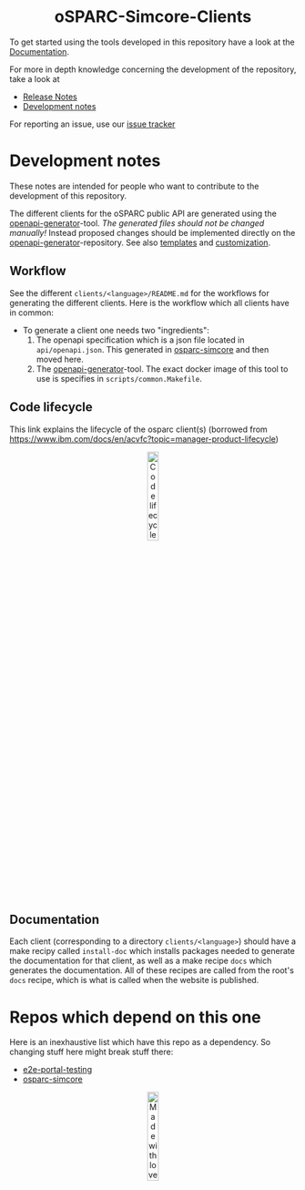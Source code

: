 <h1 align="center">oSPARC-Simcore-Clients</h1>

To get started using the tools developed in this repository have a look at the
[Documentation](https://itisfoundation.github.io/osparc-simcore-clients).

For more in depth knowledge concerning the development of the repository, take a look at
- [Release Notes](https://github.com/ITISFoundation/osparc-simcore-clients/releases)
- [Development notes](#development-notes)

For reporting an issue, use our [issue tracker](https://github.com/ITISFoundation/osparc-simcore-clients/issues/new/choose)

# Development notes

These notes are intended for people who want to contribute to the development of this repository.

The different clients for the oSPARC public API are generated using the [openapi-generator](https://github.com/ITISFoundation/openapi-generator)-tool.
*The generated files should not be changed manually!*
Instead proposed changes should be implemented directly on the [openapi-generator](https://github.com/ITISFoundation/openapi-generator)-repository.
See also [templates](https://openapi-generator.tech/docs/templating) and [customization](https://openapi-generator.tech/docs/customization).

## Workflow

See the different `clients/<language>/README.md` for the workflows for generating the different clients. Here is the workflow which all clients have in common:

- To generate a client one needs two "ingredients":
    1. The openapi specification which is a json file located in `api/openapi.json`. This generated in [osparc-simcore](https://github.com/ITISFoundation/osparc-simcore/tree/master/services/api-server) and then moved here.
    2. The [openapi-generator](https://github.com/ITISFoundation/openapi-generator)-tool. The exact docker image of this tool to use is specifies in `scripts/common.Makefile`.

## Code lifecycle
This link explains the lifecycle of the osparc client(s) (borrowed from https://www.ibm.com/docs/en/acvfc?topic=manager-product-lifecycle)
<p align="center">
<a href="https://www.ibm.com/docs/en/acvfc?topic=manager-product-lifecycle" target="_blank">
<image src="https://github.com/ITISFoundation/osparc-simcore-clients/blob/master/docs/_media/code_lifecycle.png?raw=true" alt="Code lifecycle" width="20%" />
</a>
</p>


## Documentation

Each client (corresponding to a directory `clients/<language>`) should have a make recipy called `install-doc` which installs packages needed to generate the documentation for that client, as well as a make recipe `docs` which generates the documentation. All of these recipes are called from the root's `docs` recipe, which is what is called when the website is published.

# Repos which depend on this one

Here is an inexhaustive list which have this repo as a dependency. So changing stuff here might break stuff there:

- [e2e-portal-testing](https://git.speag.com/oSparc/e2e-portal-testing/-/commit/950762bde1a60c7ce23286da9c100150ed6926e4)
- [osparc-simcore](https://github.com/ITISFoundation/osparc-simcore/actions/runs/5319311892/jobs/9631979977)

<p align="center">
<a href="https://www.z43.swiss" target="_blank">
<image src="https://github.com/ITISFoundation/osparc-simcore-clients/blob/master/docs/_media/mwl.png?raw=true" alt="Made with love (and lots of hard work) at www.z43.swiss" width="20%" />
</a>
</p>
